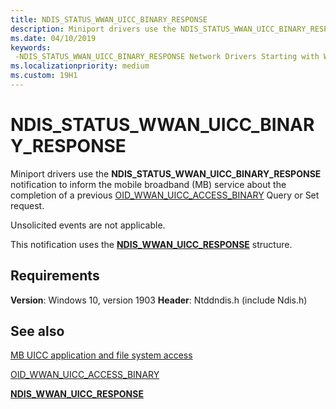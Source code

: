 ```yaml
---
title: NDIS_STATUS_WWAN_UICC_BINARY_RESPONSE
description: Miniport drivers use the NDIS_STATUS_WWAN_UICC_BINARY_RESPONSE notification to inform the mobile broadband (MB) service about the completion of a previous OID_WWAN_UICC_ACCESS_BINARY Query request.
ms.date: 04/10/2019
keywords: 
 -NDIS_STATUS_WWAN_UICC_BINARY_RESPONSE Network Drivers Starting with Windows Vista
ms.localizationpriority: medium
ms.custom: 19H1
---
```


# NDIS_STATUS_WWAN_UICC_BINARY_RESPONSE

Miniport drivers use the **NDIS_STATUS_WWAN_UICC_BINARY_RESPONSE** notification to inform the mobile broadband (MB) service about the completion of a previous [OID_WWAN_UICC_ACCESS_BINARY](oid-wwan-uicc-access-binary.md) Query or Set request.

Unsolicited events are not applicable.

This notification uses the [**NDIS_WWAN_UICC_RESPONSE**](/windows-hardware/drivers/ddi/ndiswwan/ns-ndiswwan-_ndis_wwan_uicc_response) structure.

## Requirements

**Version**: Windows 10, version 1903
**Header**: Ntddndis.h (include Ndis.h)

## See also

[MB UICC application and file system access](mb-uicc-application-and-file-system-access.md)

[OID_WWAN_UICC_ACCESS_BINARY](oid-wwan-uicc-access-binary.md)

[**NDIS_WWAN_UICC_RESPONSE**](/windows-hardware/drivers/ddi/ndiswwan/ns-ndiswwan-_ndis_wwan_uicc_response)
